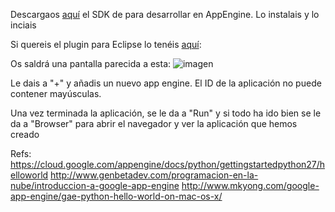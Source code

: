 Descargaos [aquí](https://cloud.google.com/appengine/downloads#Google_App_Engine_SDK_for_Python) el SDK de para desarrollar en AppEngine. Lo instalais y lo inciais

Si quereis el plugin para Eclipse lo tenéis [aquí](https://developers.google.com/eclipse/docs/download):

Os saldrá una pantalla parecida a esta:
![imagen](http://oi59.tinypic.com/14j80if.jpg)

Le dais a "+" y añadis un nuevo app engine. El ID de la aplicación no puede contener mayúsculas.

Una vez terminada la aplicación, se le da a "Run" y si todo ha ido bien se le da a "Browser" para abrir el navegador y ver la aplicación que hemos creado

Refs:
https://cloud.google.com/appengine/docs/python/gettingstartedpython27/helloworld
http://www.genbetadev.com/programacion-en-la-nube/introduccion-a-google-app-engine
http://www.mkyong.com/google-app-engine/gae-python-hello-world-on-mac-os-x/
